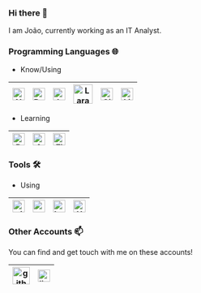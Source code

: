 ### Hi there 👋

I am João, currently working as an IT Analyst.

### Programming Languages 🌐

- Know/Using

| [<img src="https://www.vectorlogo.zone/logos/nodejs/nodejs-icon.svg" alt="Node JS" width="24">](https://nodejs.org/) | [<img src="https://www.vectorlogo.zone/logos/reactjs/reactjs-icon.svg" alt="React JS" width="24">](https://reactjs.org/)  | [<img src="https://www.vectorlogo.zone/logos/javascript/javascript-icon.svg" alt="Javascript" width="24">](https://www.ecma-international.org/) | [<img src="https://www.vectorlogo.zone/logos/laravel/laravel-icon.svg" alt="Laravel" width="38">](https://laravel.com/) |  [<img src="https://www.vectorlogo.zone/logos/git-scm/git-scm-icon.svg" alt="Git" width="24">](https://git-scm.com/) | [<img src="https://www.vectorlogo.zone/logos/linux/linux-icon.svg" alt="Linux" width="24">](https://ubuntu.com/)  |
|---|---|---|---|---|---|

- Learning

| [<img src="https://www.vectorlogo.zone/logos/docker/docker-icon.svg" alt="Docker" width="24">](https://www.docker.com/)  | [<img src="https://www.vectorlogo.zone/logos/apache_kafka/apache_kafka-vertical.svg" alt="Apache Kafka" width="24">](https://kafka.apache.org/) |  [<img src="https://www.vectorlogo.zone/logos/flutterio/flutterio-icon.svg" alt="Flutter" width="24">](https://flutter.dev/)|
|---|---|---|

### Tools 🛠️

- Using

| [<img src="https://raw.githubusercontent.com/Delta456/Delta456/master/img/git.png" alt="git" width="24">](https://git-scm.com/) | [<img src="https://raw.githubusercontent.com/Delta456/Delta456/master/img/vscode.png" alt="vscode" width="24">](https://code.visualstudio.com/) | [<img src="https://www.vectorlogo.zone/logos/gnu_bash/gnu_bash-icon.svg" alt="bash" width="24">](https://www.gnu.org/software/bash/) | [<img src="https://www.vectorlogo.zone/logos/ubuntu/ubuntu-icon.svg" alt="Ubuntu" width="24">](https://ubuntu.com/)
|---|---|---|---|

<!--
- Learning

| [<img src="https://raw.githubusercontent.com/github/explore/80688e429a7d4ef2fca1e82350fe8e3517d3494d/topics/docker/docker.png" alt="docker logo" width="24">](https://www.docker.com/) |[<img src="https://raw.githubusercontent.com/github/explore/80688e429a7d4ef2fca1e82350fe8e3517d3494d/topics/kubernetes/kubernetes.png" alt="kubernetes logo" width="24">](https://kubernetes.io/) | [<img src="https://raw.githubusercontent.com/Delta456/Delta456/master/img/aws.png" alt="aws logo" width="24">](https://aws.amazon.com/) | [<img src="https://raw.githubusercontent.com/Delta456/Delta456/master/img/codecov.png" alt="codecov logo" width="24">](https://codecov.io/)| [<img src="https://raw.githubusercontent.com/Delta456/Delta456/master/img/jupyter_notebook.png" alt="jupyter notebook logo" width="30">](https://jupyter.org/)| many more...
|---|---|---|---|---|---|
-->

### Other Accounts 📫

You can find and get touch with me on these accounts!

| [<img src="https://www.vectorlogo.zone/logos/github/github-icon.svg" alt="github" width="34">](https://github.com/jocbarbosa) | [<img src="https://www.vectorlogo.zone/logos/linkedin/linkedin-icon.svg" alt="linkedin" width="24">](https://www.linkedin.com/in/jocbarbosa/)
|---|---|
